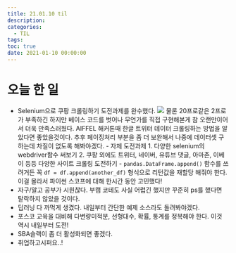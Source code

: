 ```yaml
---
title: 21.01.10 til
description:
categories:
  - TIL
tags:
toc: true
date: 2021-01-10 00:00:00
---
```


# 오늘 한 일

- Selenium으로 쿠팡 크롤링하기 도전과제를 완수했다.
  ![](/assets/images/result.png)
  물론 20프로같은 2프로가 부족하긴 하지만 베이스 코드를 벗어나 무언가를 직접 구현해본게 참 오랜만이어서 더욱 만족스러웠다. AIFFEL 해커톤때 한글 트위터 데이터 크롤링하는 방법을 알았다면 좋았을것이다. 추후 페이징처리 부분을 좀 더 보완해서 나중에 데이터셋 구하는데 차질이 없도록 해봐야겠다. - 자체 도전과제 1. 다양한 selenium의 webdriver함수 써보기 2. 쿠팡 외에도 트위터, 네이버, 유튜브 댓글, 아마존, 이베이 등등 다양한 사이트 크롤링 도전하기 - `pandas.DataFrame.append()` 함수를 쓰려거든 꼭 `df = df.append(another_df)` 형식으로 리턴값을 재할당 해줘야 한다. 이걸 몰라서 파이썬 스코프에 대해 한시간 동안 고민했다!
- 자구/알고 공부가 시원찮다. 부캠 코테도 사실 어렵긴 했지만 꾸준히 ps를 했다면 탈락하지 않았을 것이다.
- 딥러닝 다 까먹게 생겼다. 내일부터 간단한 예제 소스라도 돌려봐야겠다.
- 포스코 교육을 대비해 다변량미적분, 선형대수, 확률, 통계를 정복해야 한다. 이것 역시 내일부터 도전!
- SBA슬랙이 좀 더 활성화되면 좋겠다.
- 취업하고시퍼요..!
